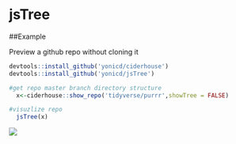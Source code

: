 # jsTree

##Example

Preview a github repo without cloning it

```r
devtools::install_github('yonicd/ciderhouse')
devtools::install_github('yonicd/jsTree')

#get repo master branch directory structure
  x<-ciderhouse::show_repo('tidyverse/purrr',showTree = FALSE)

#visuzlize repo
  jsTree(x)
```

![](https://github.com/yonicd/jsTree/blob/master/MIscellaneous/show_git.gif?raw=true)